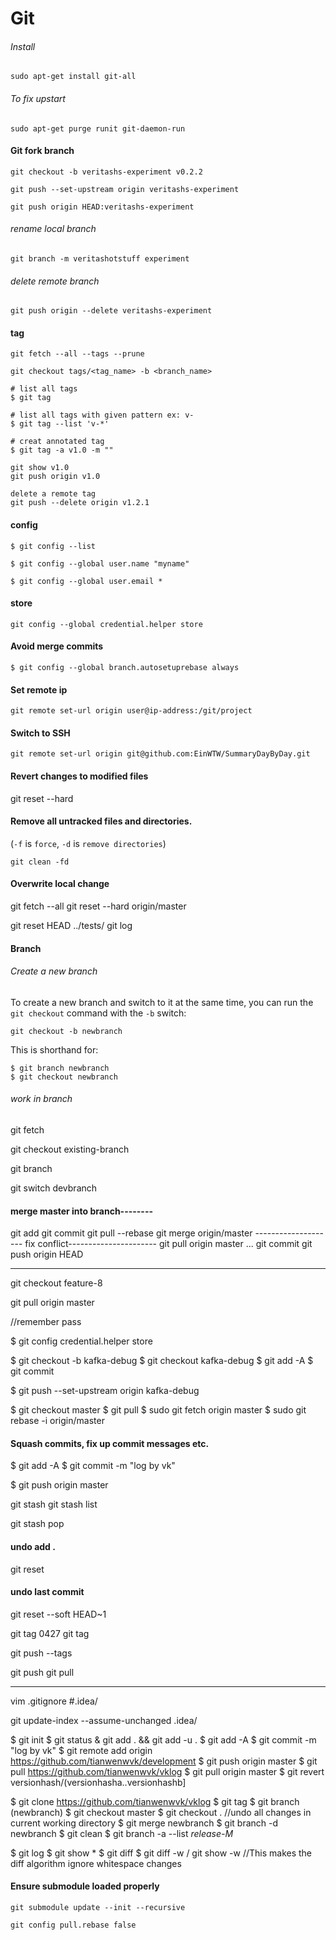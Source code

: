 # Git

###### Install

```
sudo apt-get install git-all
```

###### To fix upstart

```
sudo apt-get purge runit git-daemon-run
```



#### Git fork branch

```
git checkout -b veritashs-experiment v0.2.2

git push --set-upstream origin veritashs-experiment

git push origin HEAD:veritashs-experiment
```



###### rename local branch

```
git branch -m veritashotstuff experiment
```

###### delete remote branch

```
git push origin --delete veritashs-experiment
```







#### tag

```
git fetch --all --tags --prune
```

```
git checkout tags/<tag_name> -b <branch_name>
```

```
# list all tags
$ git tag

# list all tags with given pattern ex: v-
$ git tag --list 'v-*'
```

```
# creat annotated tag
$ git tag -a v1.0 -m ""

git show v1.0
git push origin v1.0
```

```
delete a remote tag
git push --delete origin v1.2.1

```



#### config

`$ git config --list`

`$ git config --global user.name "myname"`

`$ git config --global user.email *`

#### store
`git config --global credential.helper store`

#### Avoid merge commits
`$ git config --global branch.autosetuprebase always`

#### Set remote ip 
`git remote set-url origin user@ip-address:/git/project`

#### Switch to SSH

`git remote set-url origin git@github.com:EinWTW/SummaryDayByDay.git`

#### Revert changes to modified files
git reset --hard
#### Remove all untracked files and directories.

 (`-f` is `force`, `-d` is `remove directories`)

`git clean -fd`
#### Overwrite local change
git fetch --all
git reset --hard origin/master

git reset HEAD ../tests/
git log

#### Branch

###### Create a new branch

To create a new branch and switch to it at the same time, you can run the `git checkout` command with the `-b` switch:

```console
git checkout -b newbranch
```

This is shorthand for:

```console
$ git branch newbranch
$ git checkout newbranch
```

###### work in branch

git fetch

git checkout existing-branch

git branch

git switch devbranch

#### merge master into branch--------

git add
git commit
git pull --rebase
git merge origin/master
-------------------- fix conflict----------------------
git pull origin master
...
git commit
git push origin HEAD

-------------------------------------------------
git checkout feature-8

git pull origin master

//remember pass

$ git config credential.helper store

$ git checkout -b kafka-debug
$ git checkout kafka-debug
$ git add -A
$ git commit

$ git push --set-upstream origin kafka-debug

$ git checkout master
$ git pull
$ sudo git fetch origin master
$ sudo git rebase -i origin/master
#### Squash commits, fix up commit messages etc.
$ git add -A
$ git commit -m "log by vk"

$ git push origin master

git stash
git stash list

git stash pop

#### undo add .
git reset
#### undo last commit
git reset --soft HEAD~1

git tag 0427
git tag

git push --tags

git push
git pull

-------------------------------------------------
vim .gitignore 
#.idea/

git update-index --assume-unchanged .idea/

$ git init
$ git status
& git add . && git add -u .
$ git add -A
$ git commit -m "log by vk"
$ git remote add origin https://github.com/tianwenwvk/development
$ git push origin master
$ git pull https://github.com/tianwenwvk/vklog
$ git pull origin master
$ git revert versionhash/(versionhasha..versionhashb]

$ git clone https://github.com/tianwenwvk/vklog
$ git tag
$ git branch (newbranch)
$ git checkout master
$ git checkout . //undo all changes in 
current working directory
$ git merge newbranch
$ git branch -d newbranch
$ git clean
$ git branch -a --list *release-M*

$ git log
$ git show *
$ git diff 
$ git diff -w / git show -w //This makes the diff algorithm ignore whitespace changes



#### Ensure submodule loaded properly

```
git submodule update --init --recursive
```

```cdm
git config pull.rebase false
```
